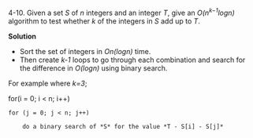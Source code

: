 4-10. Given a set *S* of *n* integers and an integer *T*, give an *O(n<sup>k−1</sup>logn)* algorithm to test whether *k* of the integers in *S* add up to *T*.

**Solution**

* Sort the set of integers in *On(logn)* time.
* Then create *k-1* loops to go through each combination and search for the difference in *O(logn)* using binary search.

For example where *k=3*;

for(i = 0; i < n; i++)
    
    for (j = 0; j < n; j++)
        
        do a binary search of *S* for the value *T - S[i] - S[j]*
        
        
        